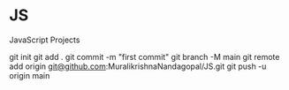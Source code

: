# JS
JavaScript Projects

git init
git add .
git commit -m "first commit"
git branch -M main
git remote add origin git@github.com:MuralikrishnaNandagopal/JS.git
git push -u origin main
